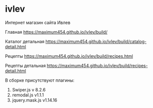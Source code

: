 # ivlev
Интернет магазин сайта Ивлев

Главная
https://maximum454.github.io/ivlev/build/

Каталог детальная
https://maximum454.github.io/ivlev/build/catalog-detail.html

Рецепты
https://maximum454.github.io/ivlev/build/recipes.html

Рецепты детальная
https://maximum454.github.io/ivlev/build/recipes-detail.html


В сборке присутствуют плагины:
1) Swiper.js  v 8.2.6
2) remodal.js v1.1.1
3) jquery.mask.js v1.14.16